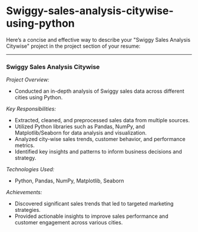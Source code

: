 # Swiggy-sales-analysis-citywise-using-python

Here’s a concise and effective way to describe your "Swiggy Sales Analysis Citywise" project in the project section of your resume:

---

### Swiggy Sales Analysis Citywise

*Project Overview:*
- Conducted an in-depth analysis of Swiggy sales data across different cities using Python.

*Key Responsibilities:*
- Extracted, cleaned, and preprocessed sales data from multiple sources.
- Utilized Python libraries such as Pandas, NumPy, and Matplotlib/Seaborn for data analysis and visualization.
- Analyzed city-wise sales trends, customer behavior, and performance metrics.
- Identified key insights and patterns to inform business decisions and strategy.

*Technologies Used:*
- Python, Pandas, NumPy, Matplotlib, Seaborn

*Achievements:*
- Discovered significant sales trends that led to targeted marketing strategies.
- Provided actionable insights to improve sales performance and customer engagement across various cities.

